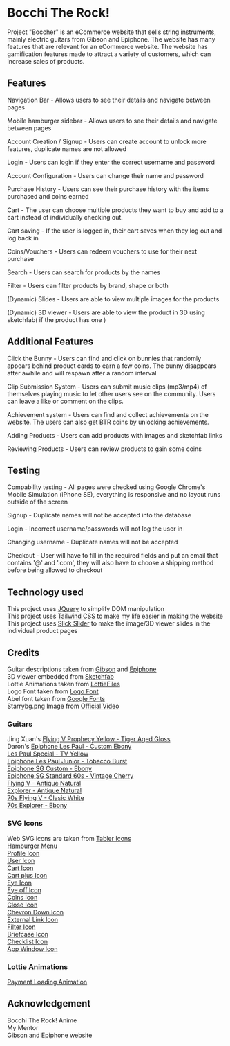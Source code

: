 # **Bocchi The Rock!**

Project "Boccher" is an eCommerce website that sells string instruments, mainly electric guitars from Gibson and Epiphone. The website has many features that are relevant for an eCommerce website. The website has gamification features made to attract a variety of customers, which can increase sales of products.

## **Features**

Navigation Bar - Allows users to see their details and navigate between pages

Mobile hamburger sidebar - Allows users to see their details and navigate between pages

Account Creation / Signup - Users can create account to unlock more features, duplicate names are not allowed 

Login - Users can login if they enter the correct username and password

Account Configuration - Users can change their name and password 

Purchase History - Users can see their purchase history with the items purchased and coins earned

Cart - The user can choose multiple products they want to buy and add to a cart instead of individually checking out.

Cart saving - If the user is logged in, their cart saves when they log out and log back in

Coins/Vouchers - Users can redeem vouchers to use for their next purchase

Search - Users can search for products by the names

Filter - Users can filter products by brand, shape or both

(Dynamic) Slides - Users are able to view multiple images for the products

(Dynamic) 3D viewer - Users are able to view the product in 3D using sketchfab( if the product has one )

## **Additional Features**

Click the Bunny - Users can find and click on bunnies that randomly appears behind product cards to earn a few coins. The bunny disappears after awhile and will respawn after a random interval

Clip Submission System - Users can submit music clips (mp3/mp4) of themselves playing music to let other users see on the community. Users can leave a like or comment on the clips.

Achievement system - Users can find and collect achievements on the website. The users can also get BTR coins by unlocking achievements.

Adding Products - Users can add products with images and sketchfab links 

Reviewing Products - Users can review products to gain some coins

## **Testing**
Compability testing - All pages were checked using Google Chrome's Mobile Simulation (iPhone SE), everything is responsive and no layout runs outside of the screen<br>

Signup - Duplicate names will not be accepted into the database<br>

Login - Incorrect username/passwords will not log the user in<br>

Changing username - Duplicate names will not be accepted<br>

Checkout - User will have to fill in the required fields and put an email that contains '@' and '.com', they will also have to choose a shipping method before being allowed to checkout<br>

## **Technology used**
This project uses [JQuery](https://jquery.com/) to simplify DOM manipulation<br>
This project uses [Tailwind CSS](https://tailwindcss.com/) to make my life easier in making the website<br>
This project uses [Slick Slider](https://kenwheeler.github.io/slick/) to make the image/3D viewer slides in the individual product pages<br>

## **Credits**
Guitar descriptions taken from [Gibson](https://www.gibson.com/en-US/) and [Epiphone](https://www.epiphone.com/en-US/)<br>
3D viewer embedded from [Sketchfab](https://sketchfab.com/)<br>
Lottie Animations taken from [LottieFiles](https://lottiefiles.com)<br>
Logo Font taken from [Logo Font](https://www.myfonts.com/collections/gitfiddler-nf-font-nicks-fonts)<br>
Abel font taken from [Google Fonts](https://fonts.google.com/)<br>
Starrybg.png Image from [Official Video](https://youtu.be/Yd8kUoB72xU)<br>

### **Guitars**
Jing Xuan's [Flying V Prophecy Yellow - Tiger Aged Gloss](https://www.epiphone.com/en-US/Electric-Guitar/EPI191650/Yellow-Tiger-Aged-Gloss)<br>
Daron's [Epiphone Les Paul - Custom Ebony](https://www.epiphone.com/en-US/Electric-Guitar/EPIUYZ684/Ebony)<br>
[Les Paul Special - TV Yellow](https://www.epiphone.com/en-US/Electric-Guitar/EPIKNE179/TV-Yellow)<br>
[Epiphone Les Paul Junior - Tobacco Burst](https://www.epiphone.com/en-US/Electric-Guitar/EPI8U8980/Tobacco-Burst)<br>
[Epiphone SG Custom - Ebony](https://www.epiphone.com/en-US/Electric-Guitar/EPI9HC214/Ebony)<br>
[Epiphone SG Standard 60s - Vintage Cherry](https://www.epiphone.com/en-US/Electric-Guitar/EPINKN592/Vintage-Cherry)<br>
[Flying V - Antique Natural](https://www.gibson.com/en-US/Electric-Guitar/USAM1U838/Antique-Natural)<br>
[Explorer - Antique Natural](https://www.gibson.com/en-US/Electric-Guitar/USAI3T44/Antique-Natural)<br>
[70s Flying V - Clasic White](https://www.gibson.com/en-US/Electric-Guitar/USADW9572/Classic-White)<br>
[70s Explorer - Ebony](https://www.gibson.com/en-US/Electric-Guitar/USAFF9540/Ebony)<br>

### **SVG Icons**
Web SVG icons are taken from [Tabler Icons](https://tabler-icons.io)<br>
[Hamburger Menu](https://tabler-icons.io/i/menu-2)<br>
[Profile Icon](https://tabler-icons.io/i/user-circle)<br>
[User Icon](https://tabler-icons.io/i/user)<br>
[Cart Icon](https://tabler-icons.io/i/shopping-cart)<br>
[Cart plus Icon](https://tabler-icons.io/i/shopping-cart-plus)<br>
[Eye Icon](https://tabler-icons.io/i/eye)<br>
[Eye off Icon](https://tabler-icons.io/i/eye-off)<br>
[Coins Icon](https://tabler-icons.io/i/coins)<br>
[Close Icon](https://tabler-icons.io/i/x)<br>
[Chevron Down Icon](https://tabler-icons.io/i/chevron-down)<br>
[External Link Icon](https://tabler-icons.io/i/external-link)<br>
[Filter Icon](https://tabler-icons.io/i/filter)<br>
[Briefcase Icon](https://tabler-icons.io/i/briefcase)<br>
[Checklist Icon](https://tabler-icons.io/i/checklist)<br>
[App Window Icon](https://tabler-icons.io/)<br>
### **Lottie Animations**
[Payment Loading Animation](https://lottiefiles.com/96226-loading)<br>

## **Acknowledgement**
Bocchi The Rock! Anime<br>
My Mentor<br>
Gibson and Epiphone website<br>
